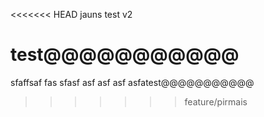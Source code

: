 <<<<<<< HEAD
jauns test v2


test@@@@@@@@@@@
=======
sfaffsaf
fas
sfasf
asf
asf
asf
asfatest@@@@@@@@@@@
>>>>>>> feature/pirmais

